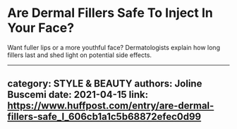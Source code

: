 # Are Dermal Fillers Safe To Inject In Your Face?

Want fuller lips or a more youthful face? Dermatologists explain how long fillers last and shed light on potential side effects.

---
category: STYLE & BEAUTY
authors: Joline Buscemi
date: 2021-04-15
link: https://www.huffpost.com/entry/are-dermal-fillers-safe_l_606cb1a1c5b68872efec0d99
---
